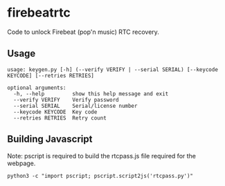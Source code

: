# firebeatrtc
Code to unlock Firebeat (pop'n music) RTC recovery.

## Usage
```
usage: keygen.py [-h] (--verify VERIFY | --serial SERIAL) [--keycode KEYCODE] [--retries RETRIES]

optional arguments:
  -h, --help         show this help message and exit
  --verify VERIFY    Verify password
  --serial SERIAL    Serial/license number
  --keycode KEYCODE  Key code
  --retries RETRIES  Retry count
```

## Building Javascript
Note: pscript is required to build the rtcpass.js file required for the webpage.

```
python3 -c "import pscript; pscript.script2js('rtcpass.py')"
```
